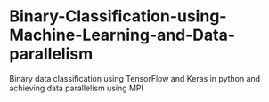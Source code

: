 # Binary-Classification-using-Machine-Learning-and-Data-parallelism
Binary data classification using TensorFlow and Keras in python and achieving  data parallelism using MPI
